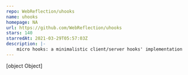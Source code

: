 ```yaml
---
repo: WebReflection/uhooks
name: uhooks
homepage: NA
url: https://github.com/WebReflection/uhooks
stars: 140
starredAt: 2021-03-29T05:57:03Z
description: |-
    micro hooks: a minimalistic client/server hooks' implementation
---
```


[object Object]
